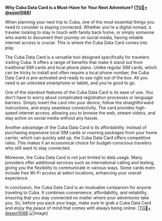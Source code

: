 **Why Cuba Data Card is a Must-Have for Your Next Adventure? [[TG💪+ @esim1088](https://t.me/s/esim1088)]**

When planning your next trip to Cuba, one of the most essential things you need to consider is staying connected. Whether you're a digital nomad, a traveler looking to stay in touch with family back home, or simply someone who wants to document their journey on social media, having reliable internet access is crucial. This is where the Cuba Data Card comes into play. 

The Cuba Data Card is a versatile tool designed specifically for travelers visiting Cuba. It offers a range of benefits that make it stand out from traditional SIM cards and local phone plans. Unlike regular SIM cards, which can be tricky to install and often require a local phone number, the Cuba Data Card is pre-activated and ready to use right out of the box. All you need is an unlocked smartphone or tablet, and you're good to go.

One of the standout features of the Cuba Data Card is its ease of use. You don't have to worry about complicated registration processes or language barriers. Simply insert the card into your device, follow the straightforward instructions, and enjoy seamless connectivity. The card provides high-speed internet access, allowing you to browse the web, stream videos, and stay active on social media without any hassle.

Another advantage of the Cuba Data Card is its affordability. Instead of purchasing expensive local SIM cards or roaming packages from your home carrier, which can quickly add up, the Cuba Data Card offers competitive rates. This makes it an economical choice for budget-conscious travelers who still want to stay connected.

Moreover, the Cuba Data Card is not just limited to data usage. Many providers offer additional services such as international calling and texting, giving you the flexibility to communicate in various ways. Some cards even include free Wi-Fi access at select locations, enhancing your overall experience.

In conclusion, the Cuba Data Card is an invaluable companion for anyone traveling to Cuba. It combines convenience, affordability, and reliability, ensuring that you stay connected no matter where your adventures take you. So, before you pack your bags, make sure to grab a Cuba Data Card and enjoy the peace of mind that comes with always being online. [[TG💪+ @esim1088](https://t.me/s/esim1088) ![Image](https://i.postimg.cc/Y0z9fWf4/image.png)]